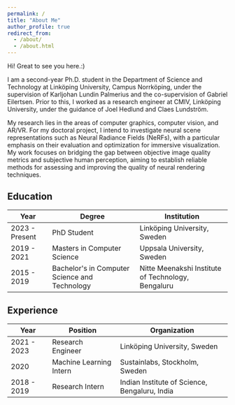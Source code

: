 ```yaml
---
permalink: /
title: "About Me"
author_profile: true
redirect_from: 
  - /about/
  - /about.html
---
```


Hi! Great to see you here.:)

I am a second-year Ph.D. student in the Department of Science and Technology at Linköping University, Campus Norrköping, under the supervision of Karljohan Lundin Palmerius and the co-supervision of Gabriel Eilertsen. Prior to this, I worked as a research engineer at CMIV, Linköping University, under the guidance of Joel Hedlund and Claes Lundström.

My research lies in the areas of computer graphics, computer vision, and AR/VR. For my doctoral project, I intend to investigate neural scene representations such as Neural Radiance Fields (NeRFs), with a particular emphasis on their evaluation and optimization for immersive visualization. My work focuses on bridging the gap between objective image quality metrics and subjective human perception, aiming to establish reliable methods for assessing and improving the quality of neural rendering techniques.

## Education

| Year | Degree | Institution |
|------|--------|-------------|
| 2023 - Present | PhD Student | Linköping University, Sweden |
| 2019 - 2021 | Masters in Computer Science | Uppsala University, Sweden |
| 2015 - 2019 | Bachelor's in Computer Science and Technology | Nitte Meenakshi Institute of Technology, Bengaluru |

## Experience

| Year | Position | Organization |
|------|----------|--------------|
| 2021 - 2023 | Research Engineer | Linköping University, Sweden |
| 2020 | Machine Learning Intern | Sustainlabs, Stockholm, Sweden |
| 2018 - 2019 | Research Intern | Indian Institute of Science, Bengaluru, India |